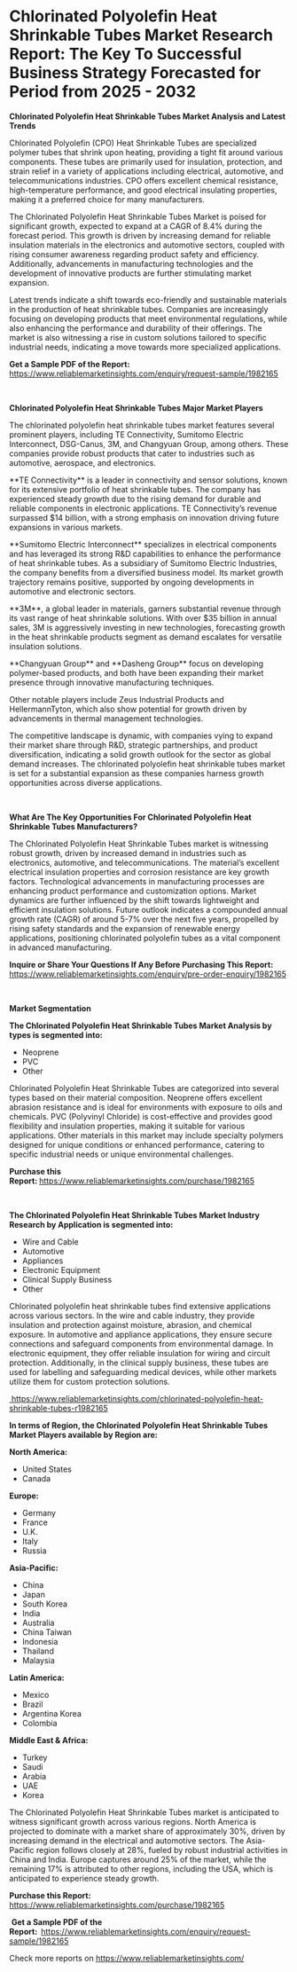 <p><h1>Chlorinated Polyolefin Heat Shrinkable Tubes Market Research Report: The Key To Successful Business Strategy Forecasted for Period from 2025 - 2032</h1></p><p><strong>Chlorinated Polyolefin Heat Shrinkable Tubes Market Analysis and Latest Trends</strong></p>
<p><p>Chlorinated Polyolefin (CPO) Heat Shrinkable Tubes are specialized polymer tubes that shrink upon heating, providing a tight fit around various components. These tubes are primarily used for insulation, protection, and strain relief in a variety of applications including electrical, automotive, and telecommunications industries. CPO offers excellent chemical resistance, high-temperature performance, and good electrical insulating properties, making it a preferred choice for many manufacturers.</p><p>The Chlorinated Polyolefin Heat Shrinkable Tubes Market is poised for significant growth, expected to expand at a CAGR of 8.4% during the forecast period. This growth is driven by increasing demand for reliable insulation materials in the electronics and automotive sectors, coupled with rising consumer awareness regarding product safety and efficiency. Additionally, advancements in manufacturing technologies and the development of innovative products are further stimulating market expansion. </p><p>Latest trends indicate a shift towards eco-friendly and sustainable materials in the production of heat shrinkable tubes. Companies are increasingly focusing on developing products that meet environmental regulations, while also enhancing the performance and durability of their offerings. The market is also witnessing a rise in custom solutions tailored to specific industrial needs, indicating a move towards more specialized applications.</p></p>
<p><strong>Get a Sample PDF of the Report:&nbsp;</strong> <a href="https://www.reliablemarketinsights.com/enquiry/request-sample/1982165?utm_campaign=3033&utm_medium=2&utm_source=Github&utm_content=ia&utm_term=28032025&utm_id=chlorinated-polyolefin-heat-shrinkable-tubes">https://www.reliablemarketinsights.com/enquiry/request-sample/1982165</a></p>
<p>&nbsp;</p>
<p><strong>Chlorinated Polyolefin Heat Shrinkable Tubes Major Market Players</strong></p>
<p><p>The chlorinated polyolefin heat shrinkable tubes market features several prominent players, including TE Connectivity, Sumitomo Electric Interconnect, DSG-Canus, 3M, and Changyuan Group, among others. These companies provide robust products that cater to industries such as automotive, aerospace, and electronics.</p><p>**TE Connectivity** is a leader in connectivity and sensor solutions, known for its extensive portfolio of heat shrinkable tubes. The company has experienced steady growth due to the rising demand for durable and reliable components in electronic applications. TE Connectivity’s revenue surpassed $14 billion, with a strong emphasis on innovation driving future expansions in various markets.</p><p>**Sumitomo Electric Interconnect** specializes in electrical components and has leveraged its strong R&D capabilities to enhance the performance of heat shrinkable tubes. As a subsidiary of Sumitomo Electric Industries, the company benefits from a diversified business model. Its market growth trajectory remains positive, supported by ongoing developments in automotive and electronic sectors.</p><p>**3M**, a global leader in materials, garners substantial revenue through its vast range of heat shrinkable solutions. With over $35 billion in annual sales, 3M is aggressively investing in new technologies, forecasting growth in the heat shrinkable products segment as demand escalates for versatile insulation solutions.</p><p>**Changyuan Group** and **Dasheng Group** focus on developing polymer-based products, and both have been expanding their market presence through innovative manufacturing techniques. </p><p>Other notable players include Zeus Industrial Products and HellermannTyton, which also show potential for growth driven by advancements in thermal management technologies. </p><p>The competitive landscape is dynamic, with companies vying to expand their market share through R&D, strategic partnerships, and product diversification, indicating a solid growth outlook for the sector as global demand increases. The chlorinated polyolefin heat shrinkable tubes market is set for a substantial expansion as these companies harness growth opportunities across diverse applications.</p></p>
<p>&nbsp;</p>
<p><strong>What Are The Key Opportunities For Chlorinated Polyolefin Heat Shrinkable Tubes Manufacturers?</strong></p>
<p><p>The Chlorinated Polyolefin Heat Shrinkable Tubes market is witnessing robust growth, driven by increased demand in industries such as electronics, automotive, and telecommunications. The material’s excellent electrical insulation properties and corrosion resistance are key growth factors. Technological advancements in manufacturing processes are enhancing product performance and customization options. Market dynamics are further influenced by the shift towards lightweight and efficient insulation solutions. Future outlook indicates a compounded annual growth rate (CAGR) of around 5-7% over the next five years, propelled by rising safety standards and the expansion of renewable energy applications, positioning chlorinated polyolefin tubes as a vital component in advanced manufacturing.</p></p>
<p><strong>Inquire or Share Your Questions If Any Before Purchasing This Report:</strong> <a href="https://www.reliablemarketinsights.com/enquiry/pre-order-enquiry/1982165?utm_campaign=3033&utm_medium=2&utm_source=Github&utm_content=ia&utm_term=28032025&utm_id=chlorinated-polyolefin-heat-shrinkable-tubes">https://www.reliablemarketinsights.com/enquiry/pre-order-enquiry/1982165</a></p>
<p>&nbsp;</p>
<p><strong>Market Segmentation</strong></p>
<p><strong>The Chlorinated Polyolefin Heat Shrinkable Tubes Market Analysis by types is segmented into:</strong></p>
<p><ul><li>Neoprene</li><li>PVC</li><li>Other</li></ul></p>
<p><p>Chlorinated Polyolefin Heat Shrinkable Tubes are categorized into several types based on their material composition. Neoprene offers excellent abrasion resistance and is ideal for environments with exposure to oils and chemicals. PVC (Polyvinyl Chloride) is cost-effective and provides good flexibility and insulation properties, making it suitable for various applications. Other materials in this market may include specialty polymers designed for unique conditions or enhanced performance, catering to specific industrial needs or unique environmental challenges.</p></p>
<p><strong>Purchase this Report:&nbsp;</strong><a href="https://www.reliablemarketinsights.com/purchase/1982165?utm_campaign=3033&utm_medium=2&utm_source=Github&utm_content=ia&utm_term=28032025&utm_id=chlorinated-polyolefin-heat-shrinkable-tubes">https://www.reliablemarketinsights.com/purchase/1982165</a></p>
<p>&nbsp;</p>
<p><strong>The Chlorinated Polyolefin Heat Shrinkable Tubes Market Industry Research by Application is segmented into:</strong></p>
<p><ul><li>Wire and Cable</li><li>Automotive</li><li>Appliances</li><li>Electronic Equipment</li><li>Clinical Supply Business</li><li>Other</li></ul></p>
<p><p>Chlorinated polyolefin heat shrinkable tubes find extensive applications across various sectors. In the wire and cable industry, they provide insulation and protection against moisture, abrasion, and chemical exposure. In automotive and appliance applications, they ensure secure connections and safeguard components from environmental damage. In electronic equipment, they offer reliable insulation for wiring and circuit protection. Additionally, in the clinical supply business, these tubes are used for labelling and safeguarding medical devices, while other markets utilize them for custom protection solutions.</p></p>
<p><a href="https://www.reliablemarketinsights.com/chlorinated-polyolefin-heat-shrinkable-tubes-r1982165?utm_campaign=3033&utm_medium=2&utm_source=Github&utm_content=ia&utm_term=28032025&utm_id=chlorinated-polyolefin-heat-shrinkable-tubes">&nbsp;https://www.reliablemarketinsights.com/chlorinated-polyolefin-heat-shrinkable-tubes-r1982165</a></p>
<p><strong>In terms of Region, the Chlorinated Polyolefin Heat Shrinkable Tubes Market Players available by Region are:</strong></p>
<p>
    <p> <strong> North America: </strong>
        <ul>
            <li>United States</li>
            <li>Canada</li>
        </ul>
        </p> 
    <p> <strong> Europe: </strong>
        <ul>
            <li>Germany</li>
            <li>France</li>
            <li>U.K.</li>
            <li>Italy</li>
            <li>Russia</li>
        </ul>
        </p> 
    <p> <strong> Asia-Pacific: </strong>
        <ul>
            <li>China</li>
            <li>Japan</li>
            <li>South Korea</li>
            <li>India</li>
            <li>Australia</li>
            <li>China Taiwan</li>
            <li>Indonesia</li>
            <li>Thailand</li>
            <li>Malaysia</li>
        </ul>
        </p> 
    <p> <strong> Latin America: </strong>
        <ul>
            <li>Mexico</li>
            <li>Brazil</li>
            <li>Argentina Korea</li>
            <li>Colombia</li>
        </ul>
        </p> 
    <p> <strong> Middle East & Africa: </strong>
        <ul>
            <li>Turkey</li>
            <li>Saudi</li>
            <li>Arabia</li>
            <li>UAE</li>
            <li>Korea</li>
        </ul>
    </p>
    </p>
<p><p>The Chlorinated Polyolefin Heat Shrinkable Tubes market is anticipated to witness significant growth across various regions. North America is projected to dominate with a market share of approximately 30%, driven by increasing demand in the electrical and automotive sectors. The Asia-Pacific region follows closely at 28%, fueled by robust industrial activities in China and India. Europe captures around 25% of the market, while the remaining 17% is attributed to other regions, including the USA, which is anticipated to experience steady growth.</p></p>
<p><strong>Purchase this Report: </strong><a href="https://www.reliablemarketinsights.com/purchase/1982165?utm_campaign=3033&utm_medium=2&utm_source=Github&utm_content=ia&utm_term=28032025&utm_id=chlorinated-polyolefin-heat-shrinkable-tubes">https://www.reliablemarketinsights.com/purchase/1982165</a></p>
<p>&nbsp;<strong>Get a Sample PDF of the Report:&nbsp;&nbsp;</strong><a href="https://www.reliablemarketinsights.com/enquiry/request-sample/1982165?utm_campaign=3033&utm_medium=2&utm_source=Github&utm_content=ia&utm_term=28032025&utm_id=chlorinated-polyolefin-heat-shrinkable-tubes">https://www.reliablemarketinsights.com/enquiry/request-sample/1982165</a></p>
<p><strong></strong></p>
<p>Check more reports on <a href="https://www.reliablemarketinsights.com/?utm_campaign=3033&utm_medium=2&utm_source=Github&utm_content=ia&utm_term=28032025&utm_id=chlorinated-polyolefin-heat-shrinkable-tubes">https://www.reliablemarketinsights.com/</a></p>